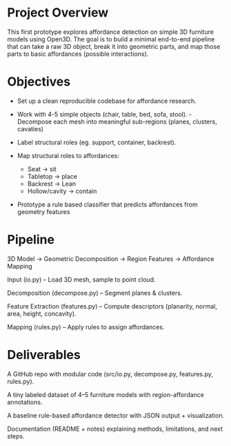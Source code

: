 # Project Overview

This first prototype explores affordance detection on simple 3D furniture models using Open3D. The goal is to build a minimal end-to-end pipeline that can take a raw 3D object, break it into geometric parts, and map those parts to basic affordances (possible interactions).

# Objectives

- Set up a clean reproducible codebase for affordance research.
- Work with 4-5 simple objects (chair, table, bed, sofa, stool).
-Decompose each mesh into meaningful sub-regions (planes, clusters, cavaties)
- Label structural roles (eg. support, container, backrest).
- Map structural roles to affordances:
    - Seat -> sit
    - Tabletop -> place
    - Backrest -> Lean
    - Hollow/cavity -> contain

- Prototype a rule based classifier that predicts affordances from geometry features



# Pipeline
3D Model → Geometric Decomposition → Region Features → Affordance Mapping

Input (io.py) – Load 3D mesh, sample to point cloud.

Decomposition (decompose.py) – Segment planes & clusters.

Feature Extraction (features.py) – Compute descriptors (planarity, normal, area, height, concavity).

Mapping (rules.py) – Apply rules to assign affordances.



# Deliverables
A GitHub repo with modular code (src/io.py, decompose.py, features.py, rules.py).

A tiny labeled dataset of 4–5 furniture models with region-affordance annotations.

A baseline rule-based affordance detector with JSON output + visualization.

Documentation (README + notes) explaining methods, limitations, and next steps.
